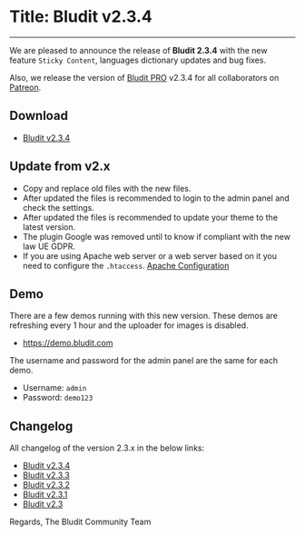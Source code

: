 # Title: Bludit v2.3.4
<!-- Date: 2018-04-02 11:00:00 -->
---
We are pleased to announce the release of **Bludit 2.3.4** with the new feature `Sticky Content`, languages dictionary updates and bug fixes.

Also, we release the version of [Bludit PRO](https://pro.bludit.com) v2.3.4 for all collaborators on [Patreon](https://www.patreon.com/bludit).

## Download
- [Bludit v2.3.4](https://df6m0u2ovo2fu.cloudfront.net/builds/bludit-2-3-4.zip)

<!-- pagebreak -->

## Update from v2.x
- Copy and replace old files with the new files.
- After updated the files is recommended to login to the admin panel and check the settings.
- After updated the files is recommended to update your theme to the latest version.
- The plugin Google was removed until to know if compliant with the new law UE GDPR.
- If you are using Apache web server or a web server based on it you need to configure the `.htaccess`. [Apache Configuration](https://docs.bludit.com/en/webservers/apache)

## Demo
There are a few demos running with this new version. These demos are refreshing every 1 hour and the uploader for images is disabled.
- https://demo.bludit.com

The username and password for the admin panel are the same for each demo.
- Username: `admin`
- Password: `demo123`

## Changelog
All changelog of the version 2.3.x in the below links:
- [Bludit v2.3.4](https://github.com/bludit/bludit/releases/tag/2.3.4)
- [Bludit v2.3.3](https://github.com/bludit/bludit/releases/tag/2.3.3)
- [Bludit v2.3.2](https://github.com/bludit/bludit/releases/tag/2.3.2)
- [Bludit v2.3.1](https://github.com/bludit/bludit/releases/tag/2.3.1)
- [Bludit v2.3](https://github.com/bludit/bludit/releases/tag/2.3)

Regards,
The Bludit Community Team
